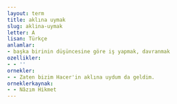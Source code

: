```yaml
---
layout: term
title: aklına uymak
slug: aklina-uymak
letter: A
lisan: Türkçe
anlamlar:
- başka birinin düşüncesine göre iş yapmak, davranmak
ozellikler:
- - ''
ornekler:
- - Zaten bizim Hacer'in aklına uydum da geldim.
orneklerkaynak:
- - Nâzım Hikmet
---
```

